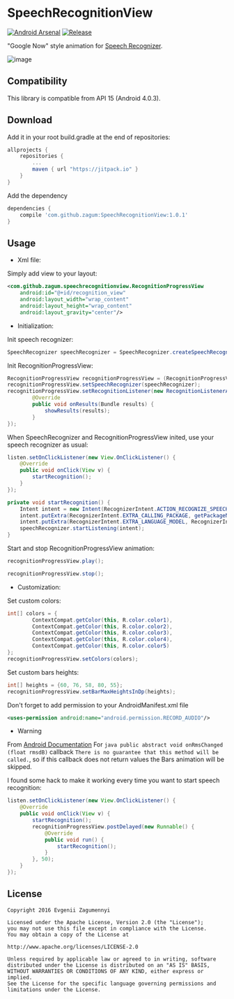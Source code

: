 SpeechRecognitionView
======================

[![Android Arsenal](https://img.shields.io/badge/Android%20Arsenal-SpeechRecognitionView-brightgreen.svg?style=flat)](http://android-arsenal.com/details/1/3518)
[![Release](https://jitpack.io/v/zagum/SpeechRecognitionView.svg)](https://jitpack.io/#zagum/SpeechRecognitionView)

"Google Now" style animation for [Speech Recognizer][1].

![image](https://raw.githubusercontent.com/zagum/SpeechRecognitionView/master/art/speechrecognitionview.gif)


Compatibility
-------------

This library is compatible from API 15 (Android 4.0.3).


Download
--------


Add it in your root build.gradle at the end of repositories:

```groovy
allprojects {
    repositories {
        ...
        maven { url "https://jitpack.io" }
    }
}
```

Add the dependency

```groovy
dependencies {
    compile 'com.github.zagum:SpeechRecognitionView:1.0.1'
}
```


Usage
-----

* Xml file:

Simply add view to your layout:

``` xml
<com.github.zagum.speechrecognitionview.RecognitionProgressView
	android:id="@+id/recognition_view"
	android:layout_width="wrap_content"
	android:layout_height="wrap_content"
	android:layout_gravity="center"/>
```
* Initialization:

Init speech recognizer:
``` java
SpeechRecognizer speechRecognizer = SpeechRecognizer.createSpeechRecognizer(context);
```

Init RecognitionProgressView:
``` java
RecognitionProgressView recognitionProgressView = (RecognitionProgressView) findViewById(R.id.recognition_view);
recognitionProgressView.setSpeechRecognizer(speechRecognizer);
recognitionProgressView.setRecognitionListener(new RecognitionListenerAdapter() {
        @Override
        public void onResults(Bundle results) {
	        showResults(results);
        }
});
```

When SpeechRecognizer and RecognitionProgressView inited, use your speech recognizer as usual:
``` java
listen.setOnClickListener(new View.OnClickListener() {
	@Override
	public void onClick(View v) {
		startRecognition();
	}
});

private void startRecognition() {
	Intent intent = new Intent(RecognizerIntent.ACTION_RECOGNIZE_SPEECH);
	intent.putExtra(RecognizerIntent.EXTRA_CALLING_PACKAGE, getPackageName());
	intent.putExtra(RecognizerIntent.EXTRA_LANGUAGE_MODEL, RecognizerIntent.LANGUAGE_MODEL_FREE_FORM);
	speechRecognizer.startListening(intent);
}
```

Start and stop RecognitionProgressView animation:
``` java
recognitionProgressView.play();

recognitionProgressView.stop();
```

* Customization:

Set custom colors: 
``` java
int[] colors = {
		ContextCompat.getColor(this, R.color.color1),
		ContextCompat.getColor(this, R.color.color2),
		ContextCompat.getColor(this, R.color.color3),
		ContextCompat.getColor(this, R.color.color4),
		ContextCompat.getColor(this, R.color.color5)
};
recognitionProgressView.setColors(colors);
```

Set custom bars heights: 
``` java
int[] heights = {60, 76, 58, 80, 55};
recognitionProgressView.setBarMaxHeightsInDp(heights);
```
Don't forget to add permission to your AndroidManifest.xml file
``` xml
<uses-permission android:name="android.permission.RECORD_AUDIO"/>
```


* Warning

From [Android Documentation](http://developer.android.com/reference/android/speech/RecognitionListener.html#onRmsChanged(float))
For ```java public abstract void onRmsChanged (float rmsdB)``` callback ```There is no guarantee that this method will be called.```, 
so if this callback does not return values the Bars animation will be skipped. 

I found some hack to make it working every time you want to start speech recognition:
``` java
listen.setOnClickListener(new View.OnClickListener() {
	@Override
	public void onClick(View v) {
		startRecognition();
		recognitionProgressView.postDelayed(new Runnable() {
			@Override
			public void run() {
				startRecognition();
			}
		}, 50);
	}
});
```


License
-------

    Copyright 2016 Evgenii Zagumennyi
    
    Licensed under the Apache License, Version 2.0 (the "License");
    you may not use this file except in compliance with the License.
    You may obtain a copy of the License at
    
    http://www.apache.org/licenses/LICENSE-2.0
    
    Unless required by applicable law or agreed to in writing, software
    distributed under the License is distributed on an "AS IS" BASIS,
    WITHOUT WARRANTIES OR CONDITIONS OF ANY KIND, either express or implied.
    See the License for the specific language governing permissions and
    limitations under the License.


[1]: http://developer.android.com/intl/ru/reference/android/speech/SpeechRecognizer.html
